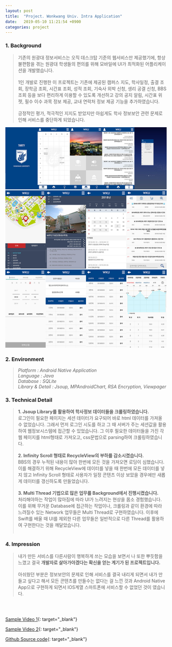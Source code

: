```yaml
---
layout: post
title:  "Project. Wonkwang Univ. Intra Application"
date:   2019-05-10 11:21:54 +0900
categories: project
---
```


### 1. Background
> 기존의 원광대 정보서비스는 오직 데스크탑 기준의 웹서비스만 제공했기에, 항상 불편함을 겪는 원광대 학생들의 편의를 위해 모바일에 UI가 최적화된 어플리케이션을 개발했습니다. <br><br> 1인 개발로 진행한 이 프로젝트는 기존에 제공된 캠퍼스 지도, 학사일정, 출결 조회, 장학금 조회, 시간표 조회, 성적 조회, 기숙사 외박 신청, 생리 공결 신청, BBS 조회 등을 보다 편리하게 이용할 수 있도록 개선하고 강의 공지 알림, 시간표 위젯, 필수 이수 과목 정보 제공, 교내 연락처 정보 제공 기능을 추가하였습니다. <br><br> 긍정적인 평가, 적극적인 지지도 받았지만 아쉽게도 학사 정보보안 관련 문제로 인해 서비스를 중단하게 되었습니다. 

<img src="/workspace/project/wku/res/uxui_1.jpg"/>

<img src="/workspace/project/wku/res/uxui_2.jpg"/>

<img src="/workspace/project/wku/res/uxui_3.jpg"/>

### 2. Environment
> _Platform : Android Native Application_ <br> _Language : Java_ <br> _Database : SQLite_ <br> _Library & Detail : Jsoup, MPAndroidChart, RSA Encryption, Viewpager_

### 3. Technical Detail
> __1. Jsoup Library를 활용하여 학사정보 데이터들을 크롤링하였습니다.__ <br>
로그인이 필요한 페이지는 세션 데이터가 요구되어 바로 html 데이터를 가져올 수 없었습니다. 그래서 먼저 로그인 시도를 하고 그 때 서버가 주는 세션값을 활용하여 웹정보시스템에 접근할 수 있었습니다. 그 이후 필요한 데이터들을 가진 각 웹 페이지를 html형태로 가져오고, css문법으로 parsing하여 크롤링하였습니다. <br><br>
__2. Infinity Scroll 형태로 RecycleView의 부하를 감소시켰습니다.__ <br>
BBS의 경우 누적된 내용이 많아 한번에 모든 것을 가져오면 로딩이 심했습니다. 이를 해결하기 위해 RecycleView에 데이터를 넣을 때 한번에 모든 데이터를 넣지 않고 Infinity Scroll 형태로 사용자가 일정 콘텐츠 이상 보았을 경우에만 새롭게 데이터를 갱신하도록 만들었습니다.<br><br> 
__3. Multi Thread 기법으로 많은 업무를 Background에서 진행시켰습니다.__ <br> 
처리해야하는 작업이 많아짐에 따라 UI가 느려지는 현상을 몸소 경험했습니다. 이를 위해 무거운 Database에 접근하는 작업이나, 크롤링과 같이 환경에 따라 느려질수 있는 Network 업무들은 Multi Thread로 구현하였습니다. 이후에 Swift를 배울 때 UI를 제외한 다른 업무들은 일반적으로 다른 Thread를 활용하여 구현한다는 것을 깨달았습니다. <br><br> 

### 4. Impression
> 내가 만든 서비스를 다른사람이 행복하게 쓰는 모습을 보면서 나 또한 뿌듯함을 느꼈고 결국 __개발자로 살아가야겠다는 확신을 얻는 계기가 된 프로젝트입니다.__ <br><br> 아쉬웠던 부분은 정보보안의 문제로 인해 서비스를 결국 내리게 되면서 내가 만들고 싶다고 해서 모든 콘텐츠를 만들수는 없다는 걸 느낀 것과 Android Native App으로 구현하게 되면서 IOS계열 스마트폰에 서비스할 수 없었던 것이 였습니다.

<br><br>

[Sample Video 1](https://www.youtube.com/embed/6pwatQ0UGXw){: target="_blank"}

[Sample Video 2](https://www.youtube.com/embed/TYq4YvBenwg){: target="_blank"}

[Github Source code](https://github.com/kidongyun/wku){: target="_blank"}